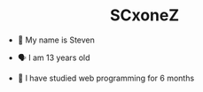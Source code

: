 <h1 align="center">SCxoneZ<br></h1>
<p align="center">
</p>

<p align="center">

- 👼 My name is Steven

- 🗣️ I am 13 years old 

- 🔭 I have studied web programming for 6 months
 
</p>



